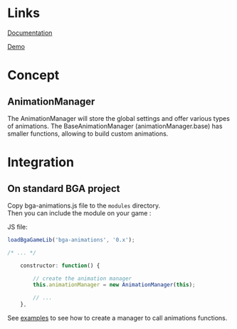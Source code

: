 # Links
[Documentation](https://thoun.github.io/bga-animations/docs/index.html)

[Demo](https://thoun.github.io/bga-animations/demo/index.html)

# Concept
## AnimationManager
The AnimationManager will store the global settings and offer various types of animations.
The BaseAnimationManager (animationManager.base) has smaller functions, allowing to build custom animations.

# Integration
## On standard BGA project
Copy bga-animations.js file to the `modules` directory.  
Then you can include the module on your game :

JS file:
```js
loadBgaGameLib('bga-animations', '0.x');

/* ... */

    constructor: function() {

        // create the animation manager
        this.animationManager = new AnimationManager(this);

        // ...
    },
```

See [examples](./EXAMPLES.md) to see how to create a manager to call animations functions.